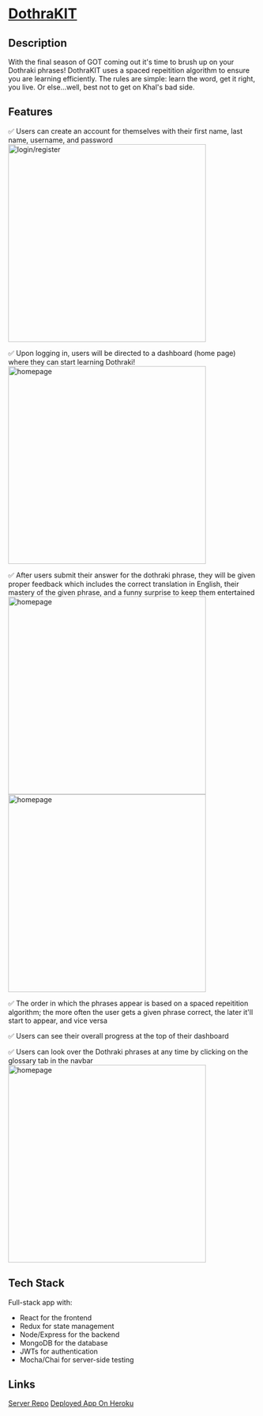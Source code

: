 # [DothraKIT](https://dothrakit.herokuapp.com/)

## Description 
With the final season of GOT coming out it's time to brush up on your Dothraki phrases! DothraKIT uses a spaced repeitition algorithm to ensure you are learning efficiently. The rules are simple: learn the word, get it right, you live. Or else...well, best not to get on Khal's bad side.

## Features
:white_check_mark: Users can create an account for themselves with their first name, last name, username, and password
<img src="https://i.imgur.com/9qGEExz.png" alt="login/register" width="400px" />

:white_check_mark: Upon logging in, users will be directed to a dashboard (home page) where they can start learning Dothraki!
<img src="https://i.imgur.com/35s48yu.png" alt="homepage" width="400px" />

:white_check_mark: After users submit their answer for the dothraki phrase, they will be given proper feedback which includes the correct translation in English, their mastery of the given phrase, and a funny surprise to keep them entertained
<img src="https://i.imgur.com/66TnGX6.png" alt="homepage" width="400px" />
<img src="https://i.imgur.com/CrqYlh5.jpg" alt="homepage" width="400px" />

:white_check_mark: The order in which the phrases appear is based on a spaced repeitition algorithm; the more often the user gets a given phrase correct, the later it'll start to appear, and vice versa

:white_check_mark: Users can see their overall progress at the top of their dashboard

:white_check_mark: Users can look over the Dothraki phrases at any time by clicking on the glossary tab in the navbar 
<img src="https://i.imgur.com/aq6C24l.png" alt="homepage" width="400px" />

## Tech Stack 
Full-stack app with:
- React for the frontend
- Redux for state management
- Node/Express for the backend
- MongoDB for the database
- JWTs for authentication
- Mocha/Chai for server-side testing

## Links
[Server Repo](https://github.com/thinkful-ei26/DothraKIT-Server-Nikkie-Sam)
[Deployed App On Heroku](https://dothrakit.herokuapp.com/)